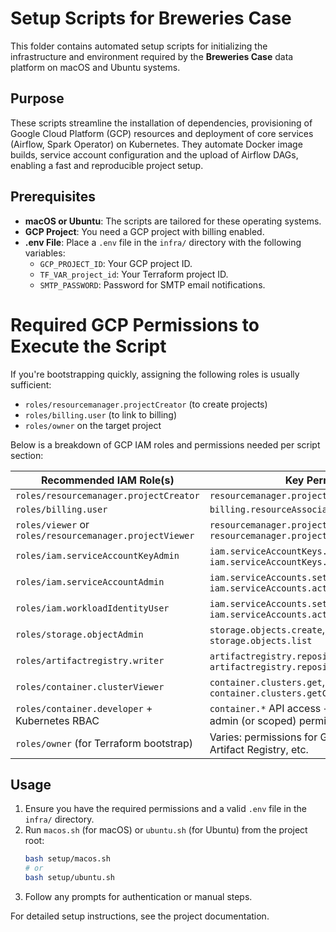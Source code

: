 # Setup Scripts for Breweries Case

This folder contains automated setup scripts for initializing the infrastructure and environment required by the **Breweries Case** data platform on macOS and Ubuntu systems.

## Purpose

These scripts streamline the installation of dependencies, provisioning of Google Cloud Platform (GCP) resources and deployment of core services (Airflow, Spark Operator) on Kubernetes. They automate Docker image builds, service account configuration and the upload of Airflow DAGs, enabling a fast and reproducible project setup.

## Prerequisites
- **macOS or Ubuntu**: The scripts are tailored for these operating systems.
- **GCP Project**: You need a GCP project with billing enabled.
- **.env File**: Place a `.env` file in the `infra/` directory with the following variables:
  - `GCP_PROJECT_ID`: Your GCP project ID.
  - `TF_VAR_project_id`: Your Terraform project ID.
  - `SMTP_PASSWORD`: Password for SMTP email notifications.

# Required GCP Permissions to Execute the Script

If you're bootstrapping quickly, assigning the following roles is usually sufficient:
 - `roles/resourcemanager.projectCreator` (to create projects)
 - `roles/billing.user` (to link to billing)
 - `roles/owner` on the target project

Below is a breakdown of GCP IAM roles and permissions needed per script section:


| **Recommended IAM Role(s)**                            | **Key Permissions**                                                                 |
|--------------------------------------------------------|--------------------------------------------------------------------------------------|
| `roles/resourcemanager.projectCreator`                 | `resourcemanager.projects.create`                                                   |
| `roles/billing.user`                                   | `billing.resourceAssociations.create`                                               |
| `roles/viewer` or `roles/resourcemanager.projectViewer`| `resourcemanager.projects.get`, `resourcemanager.projects.list`                     |
| `roles/iam.serviceAccountKeyAdmin`                     | `iam.serviceAccountKeys.create`, `iam.serviceAccountKeys.list`                      |
| `roles/iam.serviceAccountAdmin`                        | `iam.serviceAccounts.setIamPolicy`, `iam.serviceAccounts.actAs`                     |
| `roles/iam.workloadIdentityUser`                       | `iam.serviceAccounts.setIamPolicy`, `iam.serviceAccounts.actAs`                     |
| `roles/storage.objectAdmin`                            | `storage.objects.create`, `storage.objects.get`, `storage.objects.list`             |
| `roles/artifactregistry.writer`                        | `artifactregistry.repositories.uploadArtifacts`, `artifactregistry.repositories.get`|
| `roles/container.clusterViewer`                        | `container.clusters.get`, `container.clusters.getCredentials`                       |
| `roles/container.developer` + Kubernetes RBAC          | `container.*` API access + Kubernetes cluster-admin (or scoped) permissions         |
| `roles/owner` (for Terraform bootstrap)                | Varies: permissions for GKE, IAM, Storage, Artifact Registry, etc.                  |





## Usage

1. Ensure you have the required permissions and a valid `.env` file in the `infra/` directory.
2. Run `macos.sh` (for macOS) or `ubuntu.sh` (for Ubuntu) from the project root:
   ```sh
   bash setup/macos.sh
   # or
   bash setup/ubuntu.sh
   ```
3. Follow any prompts for authentication or manual steps.

For detailed setup instructions, see the project documentation.